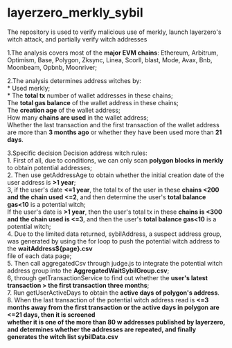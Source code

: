 # layerzero_merkly_sybil
The repository is used to verify malicious use of merkly, launch layerzero's witch attack, and partially verify witch addresses  
  
1.The analysis covers most of the **major EVM chains**: Ethereum, Arbitrum, Optimism, Base, Polygon, Zksync, Linea, Scorll, blast, Mode, Avax, Bnb, Moonbeam, Opbnb, Moonriver;  
  
2.The analysis determines address witches by:  
    * Used merkly;  
    * The **total tx** number of wallet addresses in these chains;  
    The **total gas balance** of the wallet address in these chains;  
    The **creation age** of the wallet address;  
    How many **chains are used** in the wallet address;  
    Whether the last transaction and the first transaction of the wallet address are more than **3 months ago** or whether they have been used more than **21 days**.  
      
3.Specific decision Decision address witch rules:  
    1. First of all, due to conditions, we can only scan **polygon blocks in merkly** to obtain potential addresses;  
    2. Then use getAddressAge to obtain whether the initial creation date of the user address is **>1 year**;  
    3, if the user's date **<=1 year**, the total tx of the user in these **chains <200 and the chain used <=2**, and then determine the user's **total balance gas<10** is a potential witch;   
    If the user's date is **>1 year**, then the user's total tx in these **chains is <300 and the chain used is <=3**, and then the user's **total balance gas<10** is a potential witch;  
    4. Due to the limited data returned, sybilAddress, a suspect address group, was generated by using the for loop to push the potential witch address to the **waitAddress${page}.csv**   
    file of each data page;  
    5. Then call aggregatedCsv through judge.js to integrate the potential witch address group into the **AggregatedWaitSybilGroup.csv**;  
    6, through getTransactionService to find out whether the **user's latest transaction > the first transaction three months**;  
    7. Run getUserActiveDays to obtain the **active days of polygon's address**.  
    8. When the last transaction of the potential witch address read is **<=3 months away from the first transaction or the active days in polygon are <=21 days, then it is screened  
    whether it is one of the more than 80 w addresses published by layerzero, and determines whether the addresses are repeated, and finally generates the witch list sybilData.csv**   
